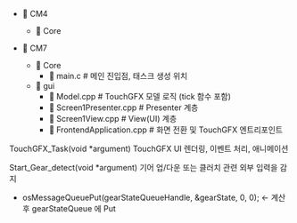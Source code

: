 
- 📁 CM4
  - 📁 Core

- 📁 CM7
  - 📁 Core
    - 📝 main.c                        #  메인 진입점, 태스크 생성 위치
  - 📁 gui
    - 📝 Model.cpp                     #  TouchGFX 모델 로직 (tick 함수 포함)
    - 📝 Screen1Presenter.cpp          #  Presenter 계층
    - 📝 Screen1View.cpp               #  View(UI) 계층
    - 📝 FrontendApplication.cpp       #  화면 전환 및 TouchGFX 엔트리포인트

TouchGFX_Task(void *argument)
TouchGFX UI 렌더링, 이벤트 처리, 애니메이션

Start_Gear_detect(void *argument)
기어 업/다운 또는 클러치 관련 외부 입력을 감지
 - osMessageQueuePut(gearStateQueueHandle, &gearState, 0, 0);  <- 계산 후 gearStateQueue 에 Put

